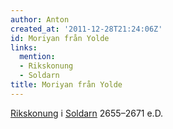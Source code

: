 ```yaml
---
author: Anton
created_at: '2011-12-28T21:24:06Z'
id: Moriyan från Yolde
links:
  mention:
  - Rikskonung
  - Soldarn
title: Moriyan från Yolde
---
```


[Rikskonung] i [Soldarn] 2655–2671 e.D.

  [Rikskonung]: Rikskonung
  [Soldarn]: Soldarn
